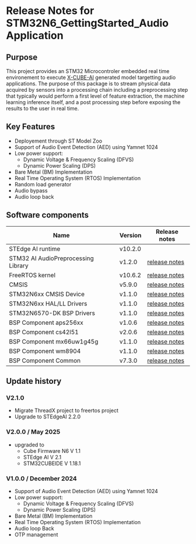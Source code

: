 # Release Notes for STM32N6_GettingStarted_Audio Application

## Purpose

This project provides an STM32 Microcontroler embedded real time environement
to execute [X-CUBE-AI](https://www.st.com/en/embedded-software/x-cube-ai.html)
generated model targetting audio applications. The purpose of this package is
to stream physical data acquired by sensors into a processing chain including a
preprocessing step that typically would perform a first level of feature
extraction, the machine learning inference itself, and a post processing step
before exposing the results to the user in real time.

## Key Features

- Deployement through ST Model Zoo
- Support of Audio Event Detection (AED) using Yamnet 1024
- Low power support:
  - Dynamic Voltage & Frequency Scaling (DFVS)
  - Dynamic Power Scaling (DPS)
- Bare Metal (BM) Implementation
- Real Time Operating System (RTOS) Implementation
- Random load generator
- Audio bypass
- Audio loop back

## Software components

| Name                                | Version    | Release notes
|-----                                | -------    | -------------
| STEdge AI runtime                   |  v10.2.0   |
| STM32 AI AudioPreprocessing Library |  v1.2.0    | [release notes](Middlewares/ST/STM32_AI_AudioPreprocessing_Library/Release_Notes.html)
| FreeRTOS kernel                     |  v10.6.2   | [release notes](Middlewares/ST/FreeRTOS/Source/History.txt)
| CMSIS                               |  v5.9.0    | [release notes](Drivers/CMSIS/Documentation/index.html)
| STM32N6xx CMSIS Device              |  v1.1.0    | [release notes](Drivers/CMSIS/Device/ST/STM32N6xx/Release_Notes.html)
| STM32N6xx HAL/LL Drivers            |  v1.1.0    | [release notes](Drivers/STM32N6xx_HAL_Driver/Release_Notes.html)
| STM32N6570-DK BSP Drivers           |  v1.1.0    | [release notes](Drivers/BSP/STM32N6570-DK/Release_Notes.html)
| BSP Component aps256xx              |  v1.0.6    | [release notes](Drivers/BSP/Components/aps256xx/Release_Notes.html)
| BSP Component cs42l51               |  v2.0.6    | [release notes](Drivers/BSP/Components/cs42l51/Release_Notes.html)
| BSP Component mx66uw1g45g           |  v1.1.0    | [release notes](Drivers/BSP/Components/mx66uw1g45g/Release_Notes.html)
| BSP Component wm8904                |  v1.1.0    | [release notes](Drivers/BSP/Components/wm8904/Release_Notes.html)
| BSP Component Common                |  v7.3.0    | [release notes](Drivers/BSP/Components/Common/Release_Notes.html)

## Update history

### V2.1.0

- Migrate ThreadX project to freertos project
- Upgrade to STEdgeAI 2.2.0

### V2.0.0 / May 2025

- upgraded to
  - Cube Firmware N6 V 1.1
  - STEdge AI V 2.1
  - STM32CUBEIDE V 1.18.1

### V1.0.0 / December 2024

- Support of Audio Event Detection (AED) using Yamnet 1024
- Low power support:
  - Dynamic Voltage & Frequency Scaling (DFVS)
  - Dynamic Power Scaling (DPS)
- Bare Metal (BM) Implementation
- Real Time Operating System (RTOS) Implementation
- Audio loop Back
- OTP management
